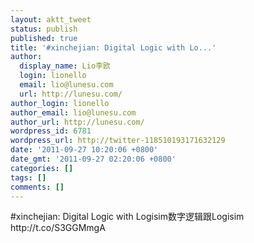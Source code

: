 ```yaml
---
layout: aktt_tweet
status: publish
published: true
title: '#xinchejian: Digital Logic with Lo...'
author:
  display_name: Lio李欧
  login: lionello
  email: lio@lunesu.com
  url: http://lunesu.com/
author_login: lionello
author_email: lio@lunesu.com
author_url: http://lunesu.com/
wordpress_id: 6781
wordpress_url: http://twitter-118510193171632129
date: '2011-09-27 10:20:06 +0800'
date_gmt: '2011-09-27 02:20:06 +0800'
categories: []
tags: []
comments: []
---
```

<p>#xinchejian: <!--:en-->Digital Logic with Logisim<!--:--><!--:zh-->数字逻辑跟Logisim<!--:--> http://t.co/S3GGMmgA</p>

